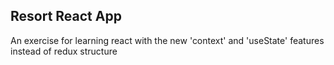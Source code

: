 ## Resort React App

An exercise for learning react with the new 'context' and 'useState' features instead of redux structure